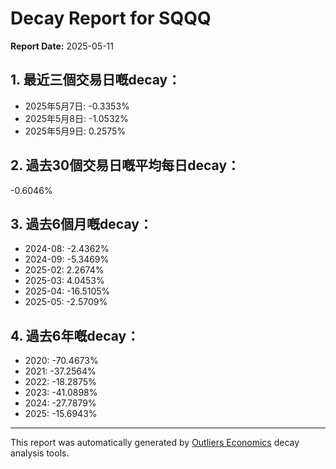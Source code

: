# Decay Report for SQQQ

**Report Date:** 2025-05-11

## 1. 最近三個交易日嘅decay：

- 2025年5月7日: -0.3353%
- 2025年5月8日: -1.0532%
- 2025年5月9日: 0.2575%

## 2. 過去30個交易日嘅平均每日decay：
-0.6046%

## 3. 過去6個月嘅decay：

- 2024-08: -2.4362%
- 2024-09: -5.3469%
- 2025-02: 2.2674%
- 2025-03: 4.0453%
- 2025-04: -16.5105%
- 2025-05: -2.5709%

## 4. 過去6年嘅decay：

- 2020: -70.4673%
- 2021: -37.2564%
- 2022: -18.2875%
- 2023: -41.0898%
- 2024: -27.7879%
- 2025: -15.6943%
---

This report was automatically generated by [Outliers Economics](https://outliersecon.com) decay analysis tools.